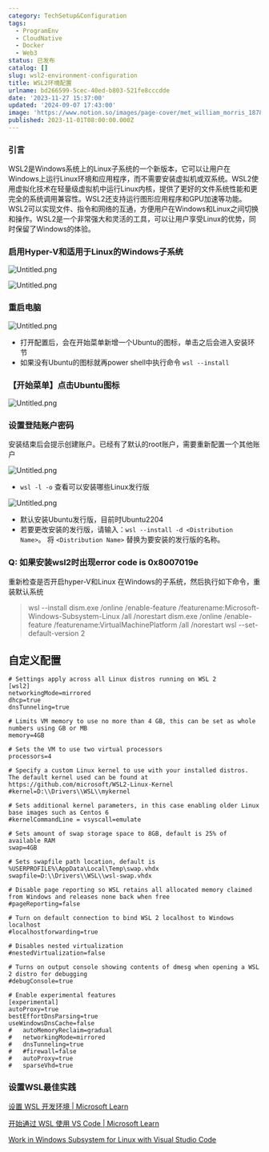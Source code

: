 ```yaml
---
category: TechSetup&Configuration
tags:
  - ProgramEnv
  - CloudNative
  - Docker
  - Web3
status: 已发布
catalog: []
slug: wsl2-environment-configuration
title: WSL2环境配置
urlname: bd266599-5cec-40ed-b803-521fe8cccdde
date: '2023-11-27 15:37:00'
updated: '2024-09-07 17:43:00'
image: 'https://www.notion.so/images/page-cover/met_william_morris_1878.jpg'
published: 2023-11-01T08:00:00.000Z
---
```


### 引言


WSL2是Windows系统上的Linux子系统的一个新版本，它可以让用户在Windows上运行Linux环境和应用程序，而不需要安装虚拟机或双系统。WSL2使用虚拟化技术在轻量级虚拟机中运行Linux内核，提供了更好的文件系统性能和更完全的系统调用兼容性。WSL2还支持运行图形应用程序和GPU加速等功能。WSL2可以实现文件、指令和网络的互通，方便用户在Windows和Linux之间切换和操作。WSL2是一个非常强大和灵活的工具，可以让用户享受Linux的优势，同时保留了Windows的体验。


### 启用Hyper-V和适用于Linux的Windows子系统


![Untitled.png](https://prod-files-secure.s3.us-west-2.amazonaws.com/5d24fe63-e567-4804-86f9-9fdc62e13082/62efe4d1-37d6-4606-a7b8-34dcd63ff38a/Untitled.png?X-Amz-Algorithm=AWS4-HMAC-SHA256&X-Amz-Content-Sha256=UNSIGNED-PAYLOAD&X-Amz-Credential=ASIAZI2LB466XZ6QO4I7%2F20250212%2Fus-west-2%2Fs3%2Faws4_request&X-Amz-Date=20250212T053730Z&X-Amz-Expires=3600&X-Amz-Security-Token=IQoJb3JpZ2luX2VjEMn%2F%2F%2F%2F%2F%2F%2F%2F%2F%2FwEaCXVzLXdlc3QtMiJIMEYCIQDk7D1o%2B%2BPK624ALfPK%2FmtGej5JcAVy4p2p1KCQxOSTkAIhAMp196YZsto%2FUOGkzPC4dMds%2FLsHmrNKHdoFtAwGyPt%2FKogECOL%2F%2F%2F%2F%2F%2F%2F%2F%2F%2FwEQABoMNjM3NDIzMTgzODA1IgyS8FGh0WM%2BLvXrhxgq3AOwNU85bvTOW0iQ1dhRohZIjdQZ%2BwmKN4mtTD%2FHpe%2FmG5XkO79w8pMCkBTeKkfdRle9Sx%2Bqim%2F203eT%2B51oIVToTQZRxZQ4jNWfO%2F0DZKjy7o3XuiFX1fCfSCyYU7%2FraVz0tnPFdNoPZKD5004fYvk1uRWU%2Bs48rcGYNz3zitKDFnvCTejReDYkHJp6%2FYQXZzS%2B%2F8tV0sEpTTY20Yr79nAU9dg8h8M1LEkFbxq1bXXp9dOp694OcagixqBXfsInyupDTAF00wRqzt%2B896T1QNzhNkFFM%2BIrbfwo0KDRUfJBqbf1RWdA9ItkO%2Fa0cKriAn3Lel%2BZW1Wvj5IK3KKTcrjrEzKpi57cmQ5aIBTL3YgDom7TkQrZu%2FCVCxPBe9sJh%2FOU8jIi6mC16r9vq3nML5cT7s%2B1dhrPpQpD%2FBsNUiyys7ohgLrVMSnlSlxoMaKMqX21wEpvHiKr%2Fh0fdc0H5SxkK4r6C61gznU5syxnQhy6Tv7VfW32F%2FWAZ24ZRCI53dGHh2lFBFtg2h%2FxBLbJNsdczvZjbPFsiTCN8Gu1ZmcdEuQunSanQQz8OHJW7C%2FLx8eBl5bwoYzivjqE9U7DP20S3XfjhgAVY5UZWNNzEeCdfxG0du2SzJkEX%2ByDWDCr66%2B9BjqkAe3vZNO1vDWL%2FP3aYvGV%2FaCR2CaB6uK4xQpdIPFbifS9sQeoHnTx6ME6QdDXUm2g10YYxdkE2zImnuUTier5PaUIXXApN8gAQmtl807BRMiMxr6Wi53%2FKpKFlA%2FPrnRLUsJo5VJohgUhf%2F8F%2B9CCkMAHgDygHFQiUP7xYqwE%2FjLOowKEfZTPIo%2FKUeTp0XlxCbfoJ3f6MqecyVQd1vezFKIdwXHm&X-Amz-Signature=22d90bef06c3bd221f4629d03ea180446b4b8fd12527767d5c09695def115c48&X-Amz-SignedHeaders=host&x-id=GetObject)


![Untitled.png](https://prod-files-secure.s3.us-west-2.amazonaws.com/5d24fe63-e567-4804-86f9-9fdc62e13082/74866fe6-9ce5-4055-94c5-4900f6f5ff8b/Untitled.png?X-Amz-Algorithm=AWS4-HMAC-SHA256&X-Amz-Content-Sha256=UNSIGNED-PAYLOAD&X-Amz-Credential=ASIAZI2LB466XZ6QO4I7%2F20250212%2Fus-west-2%2Fs3%2Faws4_request&X-Amz-Date=20250212T053730Z&X-Amz-Expires=3600&X-Amz-Security-Token=IQoJb3JpZ2luX2VjEMn%2F%2F%2F%2F%2F%2F%2F%2F%2F%2FwEaCXVzLXdlc3QtMiJIMEYCIQDk7D1o%2B%2BPK624ALfPK%2FmtGej5JcAVy4p2p1KCQxOSTkAIhAMp196YZsto%2FUOGkzPC4dMds%2FLsHmrNKHdoFtAwGyPt%2FKogECOL%2F%2F%2F%2F%2F%2F%2F%2F%2F%2FwEQABoMNjM3NDIzMTgzODA1IgyS8FGh0WM%2BLvXrhxgq3AOwNU85bvTOW0iQ1dhRohZIjdQZ%2BwmKN4mtTD%2FHpe%2FmG5XkO79w8pMCkBTeKkfdRle9Sx%2Bqim%2F203eT%2B51oIVToTQZRxZQ4jNWfO%2F0DZKjy7o3XuiFX1fCfSCyYU7%2FraVz0tnPFdNoPZKD5004fYvk1uRWU%2Bs48rcGYNz3zitKDFnvCTejReDYkHJp6%2FYQXZzS%2B%2F8tV0sEpTTY20Yr79nAU9dg8h8M1LEkFbxq1bXXp9dOp694OcagixqBXfsInyupDTAF00wRqzt%2B896T1QNzhNkFFM%2BIrbfwo0KDRUfJBqbf1RWdA9ItkO%2Fa0cKriAn3Lel%2BZW1Wvj5IK3KKTcrjrEzKpi57cmQ5aIBTL3YgDom7TkQrZu%2FCVCxPBe9sJh%2FOU8jIi6mC16r9vq3nML5cT7s%2B1dhrPpQpD%2FBsNUiyys7ohgLrVMSnlSlxoMaKMqX21wEpvHiKr%2Fh0fdc0H5SxkK4r6C61gznU5syxnQhy6Tv7VfW32F%2FWAZ24ZRCI53dGHh2lFBFtg2h%2FxBLbJNsdczvZjbPFsiTCN8Gu1ZmcdEuQunSanQQz8OHJW7C%2FLx8eBl5bwoYzivjqE9U7DP20S3XfjhgAVY5UZWNNzEeCdfxG0du2SzJkEX%2ByDWDCr66%2B9BjqkAe3vZNO1vDWL%2FP3aYvGV%2FaCR2CaB6uK4xQpdIPFbifS9sQeoHnTx6ME6QdDXUm2g10YYxdkE2zImnuUTier5PaUIXXApN8gAQmtl807BRMiMxr6Wi53%2FKpKFlA%2FPrnRLUsJo5VJohgUhf%2F8F%2B9CCkMAHgDygHFQiUP7xYqwE%2FjLOowKEfZTPIo%2FKUeTp0XlxCbfoJ3f6MqecyVQd1vezFKIdwXHm&X-Amz-Signature=4e0248f45ee6ce547ed8c3d1fded4f2e358d757426d395ad52f37d0affab3cda&X-Amz-SignedHeaders=host&x-id=GetObject)


### 重启电脑


![Untitled.png](https://prod-files-secure.s3.us-west-2.amazonaws.com/5d24fe63-e567-4804-86f9-9fdc62e13082/ed8ca255-2fda-4c1b-9b1a-f1896300e8e7/Untitled.png?X-Amz-Algorithm=AWS4-HMAC-SHA256&X-Amz-Content-Sha256=UNSIGNED-PAYLOAD&X-Amz-Credential=ASIAZI2LB466XZ6QO4I7%2F20250212%2Fus-west-2%2Fs3%2Faws4_request&X-Amz-Date=20250212T053730Z&X-Amz-Expires=3600&X-Amz-Security-Token=IQoJb3JpZ2luX2VjEMn%2F%2F%2F%2F%2F%2F%2F%2F%2F%2FwEaCXVzLXdlc3QtMiJIMEYCIQDk7D1o%2B%2BPK624ALfPK%2FmtGej5JcAVy4p2p1KCQxOSTkAIhAMp196YZsto%2FUOGkzPC4dMds%2FLsHmrNKHdoFtAwGyPt%2FKogECOL%2F%2F%2F%2F%2F%2F%2F%2F%2F%2FwEQABoMNjM3NDIzMTgzODA1IgyS8FGh0WM%2BLvXrhxgq3AOwNU85bvTOW0iQ1dhRohZIjdQZ%2BwmKN4mtTD%2FHpe%2FmG5XkO79w8pMCkBTeKkfdRle9Sx%2Bqim%2F203eT%2B51oIVToTQZRxZQ4jNWfO%2F0DZKjy7o3XuiFX1fCfSCyYU7%2FraVz0tnPFdNoPZKD5004fYvk1uRWU%2Bs48rcGYNz3zitKDFnvCTejReDYkHJp6%2FYQXZzS%2B%2F8tV0sEpTTY20Yr79nAU9dg8h8M1LEkFbxq1bXXp9dOp694OcagixqBXfsInyupDTAF00wRqzt%2B896T1QNzhNkFFM%2BIrbfwo0KDRUfJBqbf1RWdA9ItkO%2Fa0cKriAn3Lel%2BZW1Wvj5IK3KKTcrjrEzKpi57cmQ5aIBTL3YgDom7TkQrZu%2FCVCxPBe9sJh%2FOU8jIi6mC16r9vq3nML5cT7s%2B1dhrPpQpD%2FBsNUiyys7ohgLrVMSnlSlxoMaKMqX21wEpvHiKr%2Fh0fdc0H5SxkK4r6C61gznU5syxnQhy6Tv7VfW32F%2FWAZ24ZRCI53dGHh2lFBFtg2h%2FxBLbJNsdczvZjbPFsiTCN8Gu1ZmcdEuQunSanQQz8OHJW7C%2FLx8eBl5bwoYzivjqE9U7DP20S3XfjhgAVY5UZWNNzEeCdfxG0du2SzJkEX%2ByDWDCr66%2B9BjqkAe3vZNO1vDWL%2FP3aYvGV%2FaCR2CaB6uK4xQpdIPFbifS9sQeoHnTx6ME6QdDXUm2g10YYxdkE2zImnuUTier5PaUIXXApN8gAQmtl807BRMiMxr6Wi53%2FKpKFlA%2FPrnRLUsJo5VJohgUhf%2F8F%2B9CCkMAHgDygHFQiUP7xYqwE%2FjLOowKEfZTPIo%2FKUeTp0XlxCbfoJ3f6MqecyVQd1vezFKIdwXHm&X-Amz-Signature=abd569337a115496d3a6458c59fa7e84f496d12193f934a4bcf37e7026885066&X-Amz-SignedHeaders=host&x-id=GetObject)

- 打开配置后，会在开始菜单新增一个Ubuntu的图标，单击之后会进入安装环节
- 如果没有Ubuntu的图标就再power shell中执行命令 `wsl --install`

### 【开始菜单】点击Ubuntu图标


![Untitled.png](https://prod-files-secure.s3.us-west-2.amazonaws.com/5d24fe63-e567-4804-86f9-9fdc62e13082/d7415a12-f453-43fe-a604-a208d85638a3/Untitled.png?X-Amz-Algorithm=AWS4-HMAC-SHA256&X-Amz-Content-Sha256=UNSIGNED-PAYLOAD&X-Amz-Credential=ASIAZI2LB466XZ6QO4I7%2F20250212%2Fus-west-2%2Fs3%2Faws4_request&X-Amz-Date=20250212T053730Z&X-Amz-Expires=3600&X-Amz-Security-Token=IQoJb3JpZ2luX2VjEMn%2F%2F%2F%2F%2F%2F%2F%2F%2F%2FwEaCXVzLXdlc3QtMiJIMEYCIQDk7D1o%2B%2BPK624ALfPK%2FmtGej5JcAVy4p2p1KCQxOSTkAIhAMp196YZsto%2FUOGkzPC4dMds%2FLsHmrNKHdoFtAwGyPt%2FKogECOL%2F%2F%2F%2F%2F%2F%2F%2F%2F%2FwEQABoMNjM3NDIzMTgzODA1IgyS8FGh0WM%2BLvXrhxgq3AOwNU85bvTOW0iQ1dhRohZIjdQZ%2BwmKN4mtTD%2FHpe%2FmG5XkO79w8pMCkBTeKkfdRle9Sx%2Bqim%2F203eT%2B51oIVToTQZRxZQ4jNWfO%2F0DZKjy7o3XuiFX1fCfSCyYU7%2FraVz0tnPFdNoPZKD5004fYvk1uRWU%2Bs48rcGYNz3zitKDFnvCTejReDYkHJp6%2FYQXZzS%2B%2F8tV0sEpTTY20Yr79nAU9dg8h8M1LEkFbxq1bXXp9dOp694OcagixqBXfsInyupDTAF00wRqzt%2B896T1QNzhNkFFM%2BIrbfwo0KDRUfJBqbf1RWdA9ItkO%2Fa0cKriAn3Lel%2BZW1Wvj5IK3KKTcrjrEzKpi57cmQ5aIBTL3YgDom7TkQrZu%2FCVCxPBe9sJh%2FOU8jIi6mC16r9vq3nML5cT7s%2B1dhrPpQpD%2FBsNUiyys7ohgLrVMSnlSlxoMaKMqX21wEpvHiKr%2Fh0fdc0H5SxkK4r6C61gznU5syxnQhy6Tv7VfW32F%2FWAZ24ZRCI53dGHh2lFBFtg2h%2FxBLbJNsdczvZjbPFsiTCN8Gu1ZmcdEuQunSanQQz8OHJW7C%2FLx8eBl5bwoYzivjqE9U7DP20S3XfjhgAVY5UZWNNzEeCdfxG0du2SzJkEX%2ByDWDCr66%2B9BjqkAe3vZNO1vDWL%2FP3aYvGV%2FaCR2CaB6uK4xQpdIPFbifS9sQeoHnTx6ME6QdDXUm2g10YYxdkE2zImnuUTier5PaUIXXApN8gAQmtl807BRMiMxr6Wi53%2FKpKFlA%2FPrnRLUsJo5VJohgUhf%2F8F%2B9CCkMAHgDygHFQiUP7xYqwE%2FjLOowKEfZTPIo%2FKUeTp0XlxCbfoJ3f6MqecyVQd1vezFKIdwXHm&X-Amz-Signature=3f49c79decce7ee100297ddb0ef57010d373293657e624b90b62a8d0952fa33b&X-Amz-SignedHeaders=host&x-id=GetObject)


### 设置登陆账户密码


安装结束后会提示创建账户。已经有了默认的root账户，需要重新配置一个其他账户


![Untitled.png](https://prod-files-secure.s3.us-west-2.amazonaws.com/5d24fe63-e567-4804-86f9-9fdc62e13082/bb38a6ce-031e-4122-9787-de509d2240bf/Untitled.png?X-Amz-Algorithm=AWS4-HMAC-SHA256&X-Amz-Content-Sha256=UNSIGNED-PAYLOAD&X-Amz-Credential=ASIAZI2LB466XZ6QO4I7%2F20250212%2Fus-west-2%2Fs3%2Faws4_request&X-Amz-Date=20250212T053730Z&X-Amz-Expires=3600&X-Amz-Security-Token=IQoJb3JpZ2luX2VjEMn%2F%2F%2F%2F%2F%2F%2F%2F%2F%2FwEaCXVzLXdlc3QtMiJIMEYCIQDk7D1o%2B%2BPK624ALfPK%2FmtGej5JcAVy4p2p1KCQxOSTkAIhAMp196YZsto%2FUOGkzPC4dMds%2FLsHmrNKHdoFtAwGyPt%2FKogECOL%2F%2F%2F%2F%2F%2F%2F%2F%2F%2FwEQABoMNjM3NDIzMTgzODA1IgyS8FGh0WM%2BLvXrhxgq3AOwNU85bvTOW0iQ1dhRohZIjdQZ%2BwmKN4mtTD%2FHpe%2FmG5XkO79w8pMCkBTeKkfdRle9Sx%2Bqim%2F203eT%2B51oIVToTQZRxZQ4jNWfO%2F0DZKjy7o3XuiFX1fCfSCyYU7%2FraVz0tnPFdNoPZKD5004fYvk1uRWU%2Bs48rcGYNz3zitKDFnvCTejReDYkHJp6%2FYQXZzS%2B%2F8tV0sEpTTY20Yr79nAU9dg8h8M1LEkFbxq1bXXp9dOp694OcagixqBXfsInyupDTAF00wRqzt%2B896T1QNzhNkFFM%2BIrbfwo0KDRUfJBqbf1RWdA9ItkO%2Fa0cKriAn3Lel%2BZW1Wvj5IK3KKTcrjrEzKpi57cmQ5aIBTL3YgDom7TkQrZu%2FCVCxPBe9sJh%2FOU8jIi6mC16r9vq3nML5cT7s%2B1dhrPpQpD%2FBsNUiyys7ohgLrVMSnlSlxoMaKMqX21wEpvHiKr%2Fh0fdc0H5SxkK4r6C61gznU5syxnQhy6Tv7VfW32F%2FWAZ24ZRCI53dGHh2lFBFtg2h%2FxBLbJNsdczvZjbPFsiTCN8Gu1ZmcdEuQunSanQQz8OHJW7C%2FLx8eBl5bwoYzivjqE9U7DP20S3XfjhgAVY5UZWNNzEeCdfxG0du2SzJkEX%2ByDWDCr66%2B9BjqkAe3vZNO1vDWL%2FP3aYvGV%2FaCR2CaB6uK4xQpdIPFbifS9sQeoHnTx6ME6QdDXUm2g10YYxdkE2zImnuUTier5PaUIXXApN8gAQmtl807BRMiMxr6Wi53%2FKpKFlA%2FPrnRLUsJo5VJohgUhf%2F8F%2B9CCkMAHgDygHFQiUP7xYqwE%2FjLOowKEfZTPIo%2FKUeTp0XlxCbfoJ3f6MqecyVQd1vezFKIdwXHm&X-Amz-Signature=3dba965673d84b0a8881dde1a9524c991f8accecb864cc5e77d5ba88228ebe67&X-Amz-SignedHeaders=host&x-id=GetObject)

- `wsl -l -o` 查看可以安装哪些Linux发行版

![Untitled.png](https://prod-files-secure.s3.us-west-2.amazonaws.com/5d24fe63-e567-4804-86f9-9fdc62e13082/4b4e5e2f-4e13-4651-8884-559a62c38137/Untitled.png?X-Amz-Algorithm=AWS4-HMAC-SHA256&X-Amz-Content-Sha256=UNSIGNED-PAYLOAD&X-Amz-Credential=ASIAZI2LB466XZ6QO4I7%2F20250212%2Fus-west-2%2Fs3%2Faws4_request&X-Amz-Date=20250212T053730Z&X-Amz-Expires=3600&X-Amz-Security-Token=IQoJb3JpZ2luX2VjEMn%2F%2F%2F%2F%2F%2F%2F%2F%2F%2FwEaCXVzLXdlc3QtMiJIMEYCIQDk7D1o%2B%2BPK624ALfPK%2FmtGej5JcAVy4p2p1KCQxOSTkAIhAMp196YZsto%2FUOGkzPC4dMds%2FLsHmrNKHdoFtAwGyPt%2FKogECOL%2F%2F%2F%2F%2F%2F%2F%2F%2F%2FwEQABoMNjM3NDIzMTgzODA1IgyS8FGh0WM%2BLvXrhxgq3AOwNU85bvTOW0iQ1dhRohZIjdQZ%2BwmKN4mtTD%2FHpe%2FmG5XkO79w8pMCkBTeKkfdRle9Sx%2Bqim%2F203eT%2B51oIVToTQZRxZQ4jNWfO%2F0DZKjy7o3XuiFX1fCfSCyYU7%2FraVz0tnPFdNoPZKD5004fYvk1uRWU%2Bs48rcGYNz3zitKDFnvCTejReDYkHJp6%2FYQXZzS%2B%2F8tV0sEpTTY20Yr79nAU9dg8h8M1LEkFbxq1bXXp9dOp694OcagixqBXfsInyupDTAF00wRqzt%2B896T1QNzhNkFFM%2BIrbfwo0KDRUfJBqbf1RWdA9ItkO%2Fa0cKriAn3Lel%2BZW1Wvj5IK3KKTcrjrEzKpi57cmQ5aIBTL3YgDom7TkQrZu%2FCVCxPBe9sJh%2FOU8jIi6mC16r9vq3nML5cT7s%2B1dhrPpQpD%2FBsNUiyys7ohgLrVMSnlSlxoMaKMqX21wEpvHiKr%2Fh0fdc0H5SxkK4r6C61gznU5syxnQhy6Tv7VfW32F%2FWAZ24ZRCI53dGHh2lFBFtg2h%2FxBLbJNsdczvZjbPFsiTCN8Gu1ZmcdEuQunSanQQz8OHJW7C%2FLx8eBl5bwoYzivjqE9U7DP20S3XfjhgAVY5UZWNNzEeCdfxG0du2SzJkEX%2ByDWDCr66%2B9BjqkAe3vZNO1vDWL%2FP3aYvGV%2FaCR2CaB6uK4xQpdIPFbifS9sQeoHnTx6ME6QdDXUm2g10YYxdkE2zImnuUTier5PaUIXXApN8gAQmtl807BRMiMxr6Wi53%2FKpKFlA%2FPrnRLUsJo5VJohgUhf%2F8F%2B9CCkMAHgDygHFQiUP7xYqwE%2FjLOowKEfZTPIo%2FKUeTp0XlxCbfoJ3f6MqecyVQd1vezFKIdwXHm&X-Amz-Signature=652526b90491a9d4e5d127ab6b54aa6d3e511afea8fa504be6077782cbe2d32a&X-Amz-SignedHeaders=host&x-id=GetObject)

- 默认安装Ubuntu发行版，目前时Ubuntu2204
- 若要更改安装的发行版，请输入：`wsl --install -d <Distribution Name>`。 将 `<Distribution Name>` 替换为要安装的发行版的名称。

### Q: 如果安装wsl2时出现error code is 0x8007019e


重新检查是否开启hyper-V和Linux 在Windows的子系统，然后执行如下命令，重装默认系统

> wsl --install
> dism.exe /online /enable-feature /featurename:Microsoft-Windows-Subsystem-Linux /all /norestart
> dism.exe /online /enable-feature /featurename:VirtualMachinePlatform /all /norestart
> wsl --set-default-version 2

## 自定义配置


```shell
# Settings apply across all Linux distros running on WSL 2
[wsl2]
networkingMode=mirrored
dhcp=true
dnsTunneling=true

# Limits VM memory to use no more than 4 GB, this can be set as whole numbers using GB or MB
memory=4GB 

# Sets the VM to use two virtual processors
processors=4

# Specify a custom Linux kernel to use with your installed distros. The default kernel used can be found at https://github.com/microsoft/WSL2-Linux-Kernel
#kernel=D:\\Drivers\\WSL\\mykernel

# Sets additional kernel parameters, in this case enabling older Linux base images such as Centos 6
#kernelCommandLine = vsyscall=emulate

# Sets amount of swap storage space to 8GB, default is 25% of available RAM
swap=4GB

# Sets swapfile path location, default is %USERPROFILE%\AppData\Local\Temp\swap.vhdx
swapfile=D:\\Drivers\\WSL\\wsl-swap.vhdx

# Disable page reporting so WSL retains all allocated memory claimed from Windows and releases none back when free
#pageReporting=false

# Turn on default connection to bind WSL 2 localhost to Windows localhost
#localhostforwarding=true

# Disables nested virtualization
#nestedVirtualization=false

# Turns on output console showing contents of dmesg when opening a WSL 2 distro for debugging
#debugConsole=true

# Enable experimental features
[experimental]
autoProxy=true
bestEffortDnsParsing=true
useWindowsDnsCache=false
#   autoMemoryReclaim=gradual
#   networkingMode=mirrored
#   dnsTunneling=true
#   #firewall=false
#   autoProxy=true
#   sparseVhd=true
```


### 设置WSL最佳实践


[设置 WSL 开发环境 | Microsoft Learn](https://learn.microsoft.com/zh-cn/windows/wsl/setup/environment#set-up-your-linux-username-and-password)


[开始通过 WSL 使用 VS Code | Microsoft Learn](https://learn.microsoft.com/zh-cn/windows/wsl/tutorials/wsl-vscode)


[Work in Windows Subsystem for Linux with Visual Studio Code](https://code.visualstudio.com/docs/remote/wsl-tutorial)

